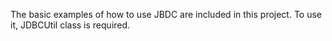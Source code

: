 The basic examples of how to use JBDC are included in this project. To use it, JDBCUtil class is required.